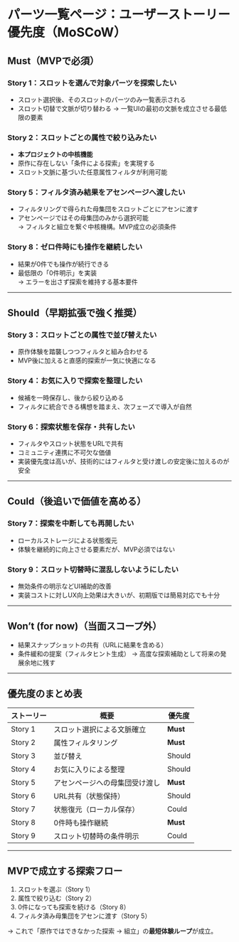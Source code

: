 # パーツ一覧ページ：ユーザーストーリー優先度（MoSCoW）

## Must（MVPで必須）

### Story 1：スロットを選んで対象パーツを探索したい

- スロット選択後、そのスロットのパーツのみ一覧表示される
- スロット切替で文脈が切り替わる
→ 一覧UIの最初の文脈を成立させる最低限の要素

### Story 2：スロットごとの属性で絞り込みたい

- **本プロジェクトの中核機能**
- 原作に存在しない「条件による探索」を実現する  
- スロット文脈に基づいた任意属性フィルタが利用可能  

### Story 5：フィルタ済み結果をアセンページへ渡したい

- フィルタリングで得られた母集団をスロットごとにアセンに渡す
- アセンページではその母集団のみから選択可能  
→ フィルタと組立を繋ぐ中核機構。MVP成立の必須条件  

### Story 8：ゼロ件時にも操作を継続したい

- 結果が0件でも操作が続行できる
- 最低限の「0件明示」を実装  
→ エラーを出さず探索を維持する基本要件  

---

## Should（早期拡張で強く推奨）

### Story 3：スロットごとの属性で並び替えたい

- 原作体験を踏襲しつつフィルタと組み合わせる  
- MVP後に加えると直感的探索が一気に快適になる

### Story 4：お気に入りで探索を整理したい

- 候補を一時保存し、後から絞り込める  
- フィルタに統合できる構想を踏まえ、次フェーズで導入が自然  

### Story 6：探索状態を保存・共有したい

- フィルタやスロット状態をURLで共有  
- コミュニティ連携に不可欠な価値  
- 実装優先度は高いが、技術的にはフィルタと受け渡しの安定後に加えるのが安全  

---

## Could（後追いで価値を高める）

### Story 7：探索を中断しても再開したい

- ローカルストレージによる状態復元  
- 体験を継続的に向上させる要素だが、MVP必須ではない  

### Story 9：スロット切替時に混乱しないようにしたい

- 無効条件の明示などUI補助的改善  
- 実装コストに対しUX向上効果は大きいが、初期版では簡易対応でも十分  

---

## Won’t (for now)（当面スコープ外）

- 結果スナップショットの共有（URLに結果を含める）
- 条件緩和の提案（フィルタヒント生成）
→ 高度な探索補助として将来の発展余地に残す

---

## 優先度のまとめ表

| ストーリー | 概要 | 優先度 |
|-------------|------|---------|
| Story 1 | スロット選択による文脈確立 | **Must** |
| Story 2 | 属性フィルタリング | **Must** |
| Story 3 | 並び替え | Should |
| Story 4 | お気に入りによる整理 | Should |
| Story 5 | アセンページへの母集団受け渡し | **Must** |
| Story 6 | URL共有（状態保持） | Should |
| Story 7 | 状態復元（ローカル保存） | Could |
| Story 8 | 0件時も操作継続 | **Must** |
| Story 9 | スロット切替時の条件明示 | Could |

---

## MVPで成立する探索フロー

1. スロットを選ぶ（Story 1）  
2. 属性で絞り込む（Story 2）  
3. 0件になっても探索を続ける（Story 8）  
4. フィルタ済み母集団をアセンに渡す（Story 5）  

→ これで「原作ではできなかった探索 → 組立」の**最短体験ループ**が成立。
